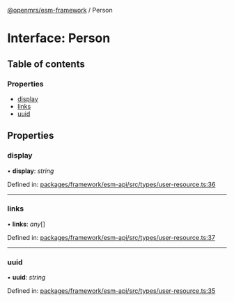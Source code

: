 [@openmrs/esm-framework](../API.md) / Person

# Interface: Person

## Table of contents

### Properties

- [display](person.md#display)
- [links](person.md#links)
- [uuid](person.md#uuid)

## Properties

### display

• **display**: *string*

Defined in: [packages/framework/esm-api/src/types/user-resource.ts:36](https://github.com/openmrs/openmrs-esm-core/blob/master/packages/framework/esm-api/src/types/user-resource.ts#L36)

___

### links

• **links**: *any*[]

Defined in: [packages/framework/esm-api/src/types/user-resource.ts:37](https://github.com/openmrs/openmrs-esm-core/blob/master/packages/framework/esm-api/src/types/user-resource.ts#L37)

___

### uuid

• **uuid**: *string*

Defined in: [packages/framework/esm-api/src/types/user-resource.ts:35](https://github.com/openmrs/openmrs-esm-core/blob/master/packages/framework/esm-api/src/types/user-resource.ts#L35)
